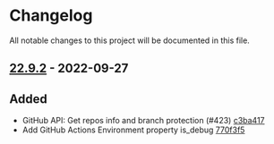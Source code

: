 # Changelog

All notable changes to this project will be documented in this file.

## [22.9.2] - 2022-09-27

## Added
* GitHub API: Get repos info and branch protection (#423) [c3ba417](https://github.com/greenbone/pontos/commit/c3ba417)
* Add GitHub Actions Environment property is_debug [770f3f5](https://github.com/greenbone/pontos/commit/770f3f5)

[22.9.2]: https://github.com/greenbone/pontos/compare/v22.9.1...22.9.2